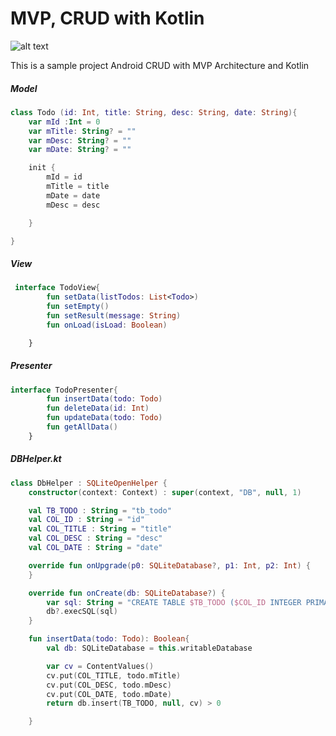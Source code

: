 # MVP, CRUD with Kotlin
![alt text](https://github.com/ariefannur/MVPKotlin/blob/master/app/src/main/res/mipmap-xxxhdpi/ic_launcher.png)

This is a sample project Android CRUD with MVP Architecture and Kotlin

##### Model
```kotlin
class Todo (id: Int, title: String, desc: String, date: String){
    var mId :Int = 0
    var mTitle: String? = ""
    var mDesc: String? = ""
    var mDate: String? = ""

    init {
        mId = id
        mTitle = title
        mDate = date
        mDesc = desc

    }

}

```

##### View

```kotlin
 interface TodoView{
        fun setData(listTodos: List<Todo>)
        fun setEmpty()
        fun setResult(message: String)
        fun onLoad(isLoad: Boolean)

    }

```

##### Presenter
```kotlin
interface TodoPresenter{
        fun insertData(todo: Todo)
        fun deleteData(id: Int)
        fun updateData(todo: Todo)
        fun getAllData()
    }

```

##### DBHelper.kt
```kotlin
class DbHelper : SQLiteOpenHelper {
    constructor(context: Context) : super(context, "DB", null, 1)

    val TB_TODO : String = "tb_todo"
    val COL_ID : String = "id"
    val COL_TITLE : String = "title"
    val COL_DESC : String = "desc"
    val COL_DATE : String = "date"

    override fun onUpgrade(p0: SQLiteDatabase?, p1: Int, p2: Int) {
    }

    override fun onCreate(db: SQLiteDatabase?) {
        var sql: String = "CREATE TABLE $TB_TODO ($COL_ID INTEGER PRIMARY KEY AUTOINCREMENT, $COL_TITLE VARCHAR(30), $COL_DESC TEXT, $COL_DATE VARCHAR(10))"
        db?.execSQL(sql)
    }

    fun insertData(todo: Todo): Boolean{
        val db: SQLiteDatabase = this.writableDatabase

        var cv = ContentValues()
        cv.put(COL_TITLE, todo.mTitle)
        cv.put(COL_DESC, todo.mDesc)
        cv.put(COL_DATE, todo.mDate)
        return db.insert(TB_TODO, null, cv) > 0

    }
```


